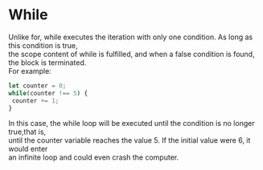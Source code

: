 # While
Unlike for, while executes the iteration with only one condition. As long as this condition is true,<br>
 the scope content of while is fulfilled, and when a false condition is found, the block is terminated. <br>
 For example:
 ```javascript
let counter = 0;
while(counter !== 5) {
  counter += 1;
}
 ```
 In this case, the while loop will be executed until the condition is no longer true,that is, <br> until the counter variable reaches the value 5.
 If the initial value were 6, it would enter <br> an infinite loop and could even crash the computer.